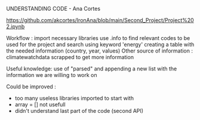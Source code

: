 UNDERSTANDING CODE - Ana Cortes

https://github.com/akcortes/IronAna/blob/main/Second_Project/Project%202.ipynb 

Workflow :
import necessary libraries 
use .info to find relevant codes to be used for the project and search using keyword 'energy'
creating a table with the needed information (country, year, values) 
Other source of information : climatewatchdata scrapped to get more information


Useful knowledge: 
use of "parsed" and appending a new list with the information we are willing to work on 


Could be improved :
- too many useless libraries imported to start with 
- array = [] not usefull
- didn't understand last part of the code (second API)


